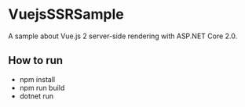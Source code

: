 # VuejsSSRSample

A sample about Vue.js 2 server-side rendering with ASP.NET Core 2.0.


## How to run

- npm install
- npm run build
- dotnet run